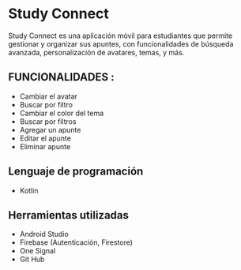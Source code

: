 # Study Connect

Study Connect es una aplicación móvil para estudiantes que permite gestionar y organizar sus apuntes, con funcionalidades de búsqueda avanzada,
personalización de avatares, temas, y más.

## FUNCIONALIDADES : 
- Cambiar el avatar
- Buscar por filtro
- Cambiar el color del tema
- Buscar por filtros
- Agregar un apunte
- Editar el apunte
- Eliminar apunte
## Lenguaje de programación
- Kotlin
  
## Herramientas utilizadas
- Android Studio
- Firebase (Autenticación, Firestore)
- One Signal
- Git Hub
